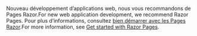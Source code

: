 <span data-ttu-id="ab965-101">Nouveau développement d’applications web, nous vous recommandons de Pages Razor.</span><span class="sxs-lookup"><span data-stu-id="ab965-101">For new web application development, we recommend Razor Pages.</span></span> <span data-ttu-id="ab965-102">Pour plus d’informations, consultez [bien démarrer avec les Pages Razor](/aspnet/core/tutorials/razor-pages/razor-pages-start).</span><span class="sxs-lookup"><span data-stu-id="ab965-102">For more information, see [Get started with Razor Pages](/aspnet/core/tutorials/razor-pages/razor-pages-start).</span></span>